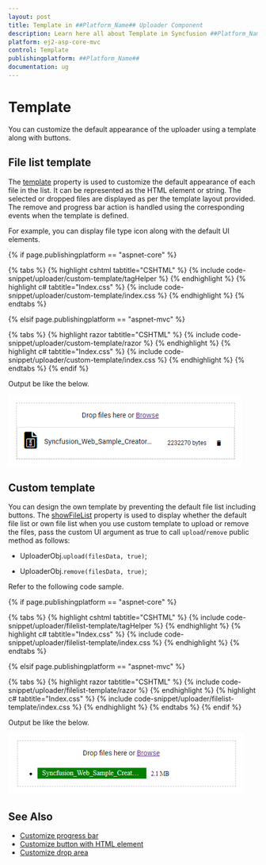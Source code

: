 ```yaml
---
layout: post
title: Template in ##Platform_Name## Uploader Component
description: Learn here all about Template in Syncfusion ##Platform_Name## Uploader component and more.
platform: ej2-asp-core-mvc
control: Template
publishingplatform: ##Platform_Name##
documentation: ug
---
```



# Template

You can customize the default appearance of the uploader using a template along with buttons.

## File list template

The [template](https://help.syncfusion.com/cr/aspnetcore-js2/Syncfusion.EJ2.Inputs.Uploader.html#Syncfusion_EJ2_Inputs_Uploader_Template) property is used to customize the default appearance of each file in the list. It can be represented as the HTML element or string. The selected or dropped files are displayed as per the template layout provided. The remove and progress bar action is handled using the corresponding events when the template is defined.

For example, you can display file type icon along with the default UI elements.

{% if page.publishingplatform == "aspnet-core" %}

{% tabs %}
{% highlight cshtml tabtitle="CSHTML" %}
{% include code-snippet/uploader/custom-template/tagHelper %}
{% endhighlight %}
{% highlight c# tabtitle="Index.css" %}
{% include code-snippet/uploader/custom-template/index.css %}
{% endhighlight %}
{% endtabs %}

{% elsif page.publishingplatform == "aspnet-mvc" %}

{% tabs %}
{% highlight razor tabtitle="CSHTML" %}
{% include code-snippet/uploader/custom-template/razor %}
{% endhighlight %}
{% highlight c# tabtitle="Index.css" %}
{% include code-snippet/uploader/custom-template/index.css %}
{% endhighlight %}
{% endtabs %}
{% endif %}



Output be like the below.

![uploader](./images/uploader-filelist-template.png)

## Custom template

You can design the own template by preventing the default file list including buttons. The [showFileList](https://help.syncfusion.com/cr/aspnetcore-js2/Syncfusion.EJ2.Inputs.Uploader.html#Syncfusion_EJ2_Inputs_Uploader_ShowFileList) property is used to display whether the default file list or own file list when you use custom template to upload or remove the files, pass the custom UI argument as true to call `upload`/`remove` public method as follows:

* UploaderObj.`upload(filesData, true)`;

* UploaderObj.`remove(filesData, true)`;

Refer to the following code sample.

{% if page.publishingplatform == "aspnet-core" %}

{% tabs %}
{% highlight cshtml tabtitle="CSHTML" %}
{% include code-snippet/uploader/filelist-template/tagHelper %}
{% endhighlight %}
{% highlight c# tabtitle="Index.css" %}
{% include code-snippet/uploader/filelist-template/index.css %}
{% endhighlight %}
{% endtabs %}

{% elsif page.publishingplatform == "aspnet-mvc" %}

{% tabs %}
{% highlight razor tabtitle="CSHTML" %}
{% include code-snippet/uploader/filelist-template/razor %}
{% endhighlight %}
{% highlight c# tabtitle="Index.css" %}
{% include code-snippet/uploader/filelist-template/index.css %}
{% endhighlight %}
{% endtabs %}
{% endif %}



Output be like the below.

![uploader](./images/uploader-custom-template.png)

## See Also

* [Customize progress bar](./how-to/customize-progressbar)
* [Customize button with HTML element](./how-to/customize-button-with-html-element)
* [Customize drop area](./how-to/hide-default-drop-area)
